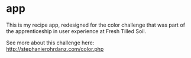 app
===
This is my recipe app, redesigned for the color challenge that was part of the apprenticeship in user experience at Fresh Tilled Soil.

See more about this challenge here: http://stephanierohrdanz.com/color.php
